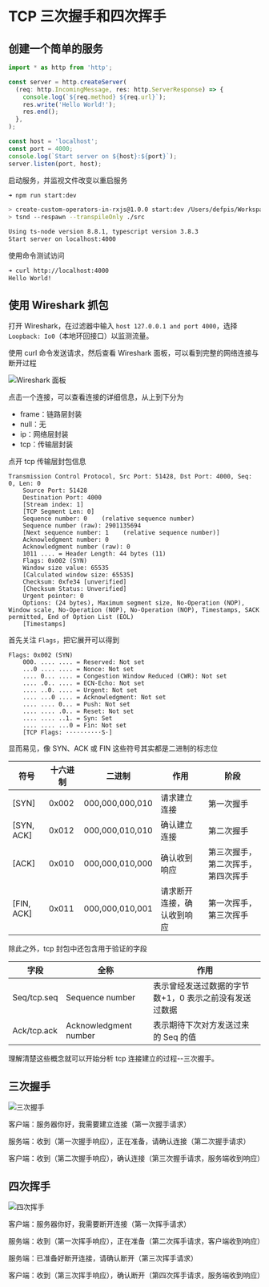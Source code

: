 # TCP 三次握手和四次挥手

## 创建一个简单的服务

```typescript
import * as http from 'http';

const server = http.createServer(
  (req: http.IncomingMessage, res: http.ServerResponse) => {
    console.log(`${req.method} ${req.url}`);
    res.write('Hello World!');
    res.end();
  },
);

const host = 'localhost';
const port = 4000;
console.log(`Start server on ${host}:${port}`);
server.listen(port, host);
```

启动服务，并监视文件改变以重启服务

```bash
➜ npm run start:dev

> create-custom-operators-in-rxjs@1.0.0 start:dev /Users/defpis/Workspace/all-about-http-that-you-should-know
> tsnd --respawn --transpileOnly ./src

Using ts-node version 8.8.1, typescript version 3.8.3
Start server on localhost:4000
```

使用命令测试访问

```bash
➜ curl http://localhost:4000
Hello World!
```

## 使用 Wireshark 抓包

打开 Wireshark，在过滤器中输入 `host 127.0.0.1 and port 4000`，选择 `Loopback: Io0`（本地环回接口）以监测流量。

使用 curl 命令发送请求，然后查看 Wireshark 面板，可以看到完整的网络连接与断开过程

![Wireshark 面板](https://i.loli.net/2020/04/07/Ck8v531O7VFwigT.jpg)

点击一个连接，可以查看连接的详细信息，从上到下分为

- frame：链路层封装
- null：无
- ip：网络层封装
- tcp：传输层封装

点开 tcp 传输层封包信息

```text
Transmission Control Protocol, Src Port: 51428, Dst Port: 4000, Seq: 0, Len: 0
    Source Port: 51428
    Destination Port: 4000
    [Stream index: 1]
    [TCP Segment Len: 0]
    Sequence number: 0    (relative sequence number)
    Sequence number (raw): 2901135694
    [Next sequence number: 1    (relative sequence number)]
    Acknowledgment number: 0
    Acknowledgment number (raw): 0
    1011 .... = Header Length: 44 bytes (11)
    Flags: 0x002 (SYN)
    Window size value: 65535
    [Calculated window size: 65535]
    Checksum: 0xfe34 [unverified]
    [Checksum Status: Unverified]
    Urgent pointer: 0
    Options: (24 bytes), Maximum segment size, No-Operation (NOP), Window scale, No-Operation (NOP), No-Operation (NOP), Timestamps, SACK permitted, End of Option List (EOL)
    [Timestamps]
```

首先关注 `Flags`，把它展开可以得到

```text
Flags: 0x002 (SYN)
    000. .... .... = Reserved: Not set
    ...0 .... .... = Nonce: Not set
    .... 0... .... = Congestion Window Reduced (CWR): Not set
    .... .0.. .... = ECN-Echo: Not set
    .... ..0. .... = Urgent: Not set
    .... ...0 .... = Acknowledgment: Not set
    .... .... 0... = Push: Not set
    .... .... .0.. = Reset: Not set
    .... .... ..1. = Syn: Set
    .... .... ...0 = Fin: Not set
    [TCP Flags: ··········S·]
```

显而易见，像 SYN、ACK 或 FIN 这些符号其实都是二进制的标志位

| 符号       | 十六进制 | 二进制          | 作用                       | 阶段                               |
| ---------- | -------- | --------------- | -------------------------- | ---------------------------------- |
| [SYN]      | 0x002    | 000,000,000,010 | 请求建立连接               | 第一次握手                         |
| [SYN, ACK] | 0x012    | 000,000,010,010 | 确认建立连接               | 第二次握手                         |
| [ACK]      | 0x010    | 000,000,010,000 | 确认收到响应               | 第三次握手，第二次挥手，第四次挥手 |
| [FIN, ACK] | 0x011    | 000,000,010,001 | 请求断开连接，确认收到响应 | 第一次挥手，第三次挥手             |

除此之外，tcp 封包中还包含用于验证的字段

| 字段        | 全称                  | 作用                                                   |
| ----------- | --------------------- | ------------------------------------------------------ |
| Seq/tcp.seq | Sequence number       | 表示曾经发送过数据的字节数+1，0 表示之前没有发送过数据 |
| Ack/tcp.ack | Acknowledgment number | 表示期待下次对方发送过来的 Seq 的值                    |

理解清楚这些概念就可以开始分析 tcp 连接建立的过程--三次握手。

## 三次握手

![三次握手](https://i.loli.net/2020/04/07/JKv3wlpc5zeCWPY.png)

客户端：服务器你好，我需要建立连接（第一次握手请求）

服务端：收到（第一次握手响应），正在准备，请确认连接（第二次握手请求）

客户端：收到（第二次握手响应），确认连接（第三次握手请求，服务端收到响应）

## 四次挥手

![四次挥手](https://i.loli.net/2020/04/07/m4O7U3CZnQpIksM.png)

客户端：服务器你好，我需要断开连接（第一次挥手请求）

服务端：收到（第一次挥手响应），正在准备（第二次挥手请求，客户端收到响应）

服务端：已准备好断开连接，请确认断开（第三次挥手请求）

客户端：收到（第三次挥手响应），确认断开（第四次挥手请求，服务端收到响应）
